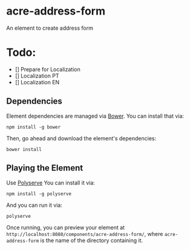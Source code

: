 # acre-address-form

An element to create address form

# Todo:
- [] Prepare for Localization
- [] Localization PT
- [] Localization EN

## Dependencies

Element dependencies are managed via [Bower](http://bower.io/). You can
install that via:

    npm install -g bower

Then, go ahead and download the element's dependencies:

    bower install


## Playing the Element

Use [Polyserve](https://github.com/PolymerLabs/polyserve)
You can install it via:

    npm install -g polyserve

And you can run it via:

    polyserve

Once running, you can preview your element at
`http://localhost:8080/components/acre-address-form/`, where `acre-address-form` is the name of the directory containing it.
